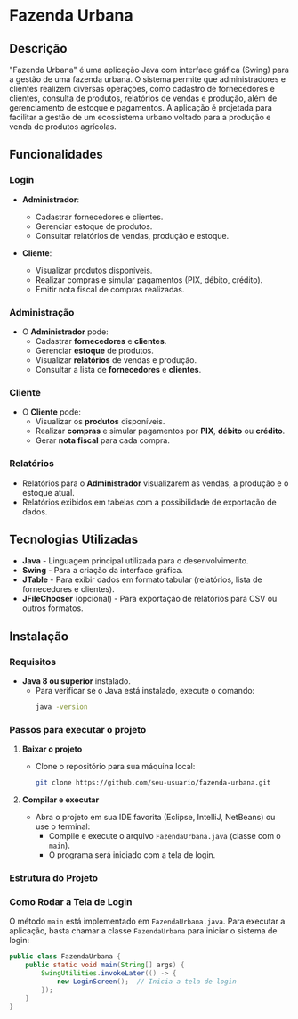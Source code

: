 # Fazenda Urbana

## Descrição

"Fazenda Urbana" é uma aplicação Java com interface gráfica (Swing) para a gestão de uma fazenda urbana. O sistema permite que administradores e clientes realizem diversas operações, como cadastro de fornecedores e clientes, consulta de produtos, relatórios de vendas e produção, além de gerenciamento de estoque e pagamentos. A aplicação é projetada para facilitar a gestão de um ecossistema urbano voltado para a produção e venda de produtos agrícolas.

## Funcionalidades

### **Login**
- **Administrador**:
  - Cadastrar fornecedores e clientes.
  - Gerenciar estoque de produtos.
  - Consultar relatórios de vendas, produção e estoque.
  
- **Cliente**:
  - Visualizar produtos disponíveis.
  - Realizar compras e simular pagamentos (PIX, débito, crédito).
  - Emitir nota fiscal de compras realizadas.

### **Administração**
- O **Administrador** pode:
  - Cadastrar **fornecedores** e **clientes**.
  - Gerenciar **estoque** de produtos.
  - Visualizar **relatórios** de vendas e produção.
  - Consultar a lista de **fornecedores** e **clientes**.

### **Cliente**
- O **Cliente** pode:
  - Visualizar os **produtos** disponíveis.
  - Realizar **compras** e simular pagamentos por **PIX**, **débito** ou **crédito**.
  - Gerar **nota fiscal** para cada compra.

### **Relatórios**
- Relatórios para o **Administrador** visualizarem as vendas, a produção e o estoque atual.
- Relatórios exibidos em tabelas com a possibilidade de exportação de dados.

## Tecnologias Utilizadas

- **Java** - Linguagem principal utilizada para o desenvolvimento.
- **Swing** - Para a criação da interface gráfica.
- **JTable** - Para exibir dados em formato tabular (relatórios, lista de fornecedores e clientes).
- **JFileChooser** (opcional) - Para exportação de relatórios para CSV ou outros formatos.

## Instalação

### Requisitos

- **Java 8 ou superior** instalado.
  - Para verificar se o Java está instalado, execute o comando:
    ```bash
    java -version
    ```

### Passos para executar o projeto

1. **Baixar o projeto**
   - Clone o repositório para sua máquina local:
     ```bash
     git clone https://github.com/seu-usuario/fazenda-urbana.git
     ```

2. **Compilar e executar**
   - Abra o projeto em sua IDE favorita (Eclipse, IntelliJ, NetBeans) ou use o terminal:
     - Compile e execute o arquivo `FazendaUrbana.java` (classe com o `main`).
     - O programa será iniciado com a tela de login.

### Estrutura do Projeto


### Como Rodar a Tela de Login

O método `main` está implementado em `FazendaUrbana.java`. Para executar a aplicação, basta chamar a classe `FazendaUrbana` para iniciar o sistema de login:

```java
public class FazendaUrbana {
    public static void main(String[] args) {
        SwingUtilities.invokeLater(() -> {
            new LoginScreen();  // Inicia a tela de login
        });
    }
}
